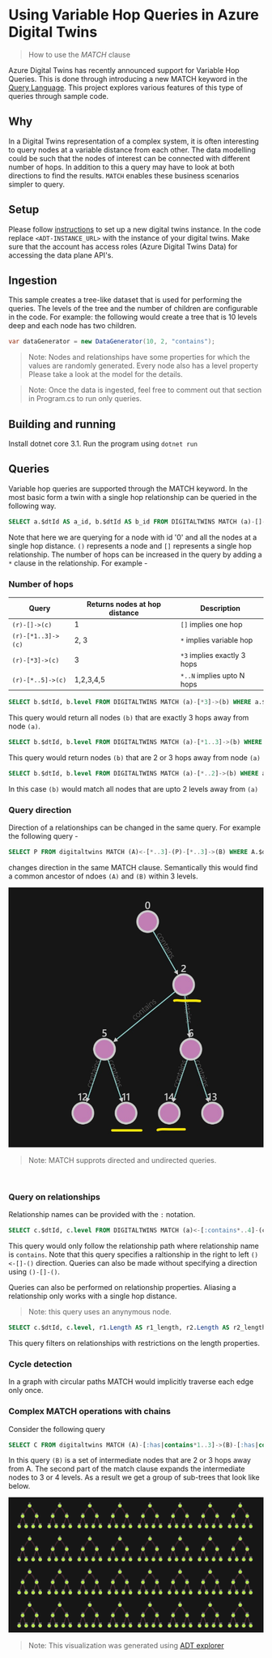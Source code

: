 # Using Variable Hop Queries in Azure Digital Twins
>How to use the _MATCH_ clause

Azure Digital Twins has recently announced support for Variable Hop Queries. This is done through introducing a new MATCH keyword in the [Query Language](https://docs.microsoft.com/en-us/azure/digital-twins/concepts-query-language). This project explores various features of this type of queries through sample code. 

## Why
In a Digital Twins representation of a complex system, it is often interesting to query nodes at a variable distance from each other. The data modelling could be such that the nodes of interest can be connected with different number of hops. In addition to this a query may have to look at both directions to find the results. `MATCH` enables these business scenarios simpler to query.

## Setup

Please follow [instructions](https://docs.microsoft.com/en-us/azure/digital-twins/how-to-set-up-instance-portal) to set up a new digital twins instance.
In the code replace `<ADT-INSTANCE_URL>` with the instance of your digital twins. Make sure that the account has access roles (Azure Digital Twins Data) for accessing the data plane API's. 

## Ingestion

This sample creates a tree-like dataset that is used for performing the queries. The levels of the tree and the number of children are configurable in the code. For example: the following would create a tree that is 10 levels deep and each node has two children.

```c#
var dataGenerator = new DataGenerator(10, 2, "contains");
```

> Note: Nodes and relationships have some properties for which the values are randomly generated. Every node also has a level property Please take a look at the model for the details.

> Note: Once the data is ingested, feel free to comment out that section in Program.cs to run only queries. 

## Building and running

Install dotnet core 3.1. Run the program using `dotnet run`

## Queries

Variable hop queries are supported through the MATCH keyword. In the most basic form a twin with a single hop relationship can be queried in the following way. 

```sql
SELECT a.$dtId AS a_id, b.$dtId AS b_id FROM DIGITALTWINS MATCH (a)-[]->(b) WHERE a.$dtId = '0'
```

Note that here we are querying for a node with id '0' and all the nodes at a single hop distance. `()` represents a node and `[]` represents a single hop relationship. The number of hops can be increased in the query by adding a `*` clause in the relationship. For example - 

### Number of hops

|Query   |Returns nodes at hop distance    | Description |
|---|---|---|
|`(r)-[]->(c)`   |   1| `[]` implies one hop |
|`(r)-[*1..3]->(c)` | 2, 3 | `*` implies variable hop |
|`(r)-[*3]->(c)` | 3 | `*3` implies exactly 3 hops |
|`(r)-[*..5]->(c)` | 1,2,3,4,5 | `*..N` implies upto N hops |


```sql
SELECT b.$dtId, b.level FROM DIGITALTWINS MATCH (a)-[*3]->(b) WHERE a.$dtId = '0'"
```
This query would return all nodes `(b)`  that are exactly 3 hops away from node `(a)`.
<br>
```sql
SELECT b.$dtId, b.level FROM DIGITALTWINS MATCH (a)-[*1..3]->(b) WHERE a.$dtId = '0'
```
This query would return nodes `(b)` that are 2 or 3 hops away from node `(a)`
<br>
```sql
SELECT b.$dtId, b.level FROM DIGITALTWINS MATCH (a)-[*..2]->(b) WHERE a.$dtId = '0'"
```
In this case `(b)` would match all nodes that are upto 2 levels away from `(a)` 
<br>

### Query direction

Direction of a relationships can be changed in the same query. For example the following query - 
```sql
SELECT P FROM digitaltwins MATCH (A)<-[*..3]-(P)-[*..3]->(B) WHERE A.$dtId = '11' AND B.$dtId = '14'
```
changes direction in the same MATCH clause. Semantically this would find a common ancestor of ndoes `(A)` and `(B)` within 3 levels.

![subtrees](/assets/common.jpg)

> Note: MATCH supprots directed and undirected queries.

<br>


### Query on relationships
Relationship names can be provided  with the `:` notation. 
```sql
SELECT c.$dtId, c.level FROM DIGITALTWINS MATCH (a)<-[:contains*..4]-(c) WHERE a.$dtId = '50'
```
This query would only follow the relationship path where relationship name is `contains`. Note that this query specifies a raltionship in the right to left `()<-[]-()` direction. Queries can also be made without specifying a direction using `()-[]-()`.
<br>

Queries can also be performed on relationship properties. Aliasing a relationship only works with a single hop distance.
> Note: this query uses an anynymous node.
```sql
SELECT c.$dtId, c.level, r1.Length AS r1_length, r2.Length AS r2_length FROM DIGITALTWINS MATCH (a)-[r1]-()-[r2]-(c) WHERE a.$dtId = '50' AND r1.length > 0 AND r2.length > 0
```
This query filters on relationships with restrictions on the length properties.


### Cycle detection
In a graph with circular paths MATCH would implicitly traverse each edge only once.

### Complex MATCH operations with chains
Consider the following query

```sql
SELECT C FROM digitaltwins MATCH (A)-[:has|contains*1..3]->(B)-[:has|contains*2..4]->(C) WHERE A.$dtId = '0'
```

In this query `(B)` is a set of intermediate nodes that are 2 or 3 hops away from A. The second part of the match clause expands the intermediate nodes to 3 or 4 levels. As a result we get a group of sub-trees that look like below.

![subtrees](/assets/subtrees.jpg)

> Note: This visualization was generated using [ADT explorer](https://explorer.digitaltwins.azure.net/)
























